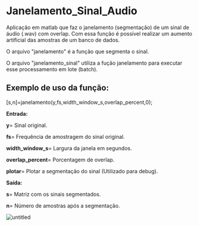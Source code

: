 # Janelamento_Sinal_Audio
Aplicação em matlab que faz o janelamento (segmentação) de um sinal de áudio (.wav) com overlap. Com essa função é possível realizar um aumento artificial das amostras de um banco de dados.

O arquivo "janelamento" é a função que segmenta o sinal.

 
O arquivo "janelamento_sinal" utiliza a fução janelamento para executar esse processamento em lote (batch).

## Exemplo de uso da função:

[s,n]=janelamento(y,fs,width_window_s,overlap_percent,0);


**Entrada:**


**y**= Sinal original.

**fs**= Frequência de amostragem do sinal original.

**width_window_s**= Largura da janela em segundos.

**overlap_percent**= Porcentagem de overlap.

**plotar**= Plotar a segmentação do sinal (Utilizado para debug).


**Saída:**


**s**= Matriz com os sinais segmentados. 

**n**= Número de amostras após a segmentação.


![untitled](https://github.com/lucasTeoSan/Janelamento_Sinal_Audio/assets/34036704/4fd8178c-98ab-441b-99fc-71c27ea8dee2)




